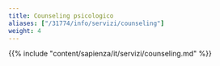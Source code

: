 ```yaml
---
title: Counseling psicologico
aliases: ["/31774/info/servizi/counseling"]
weight: 4
---
```


{{% include "content/sapienza/it/servizi/counseling.md" %}}